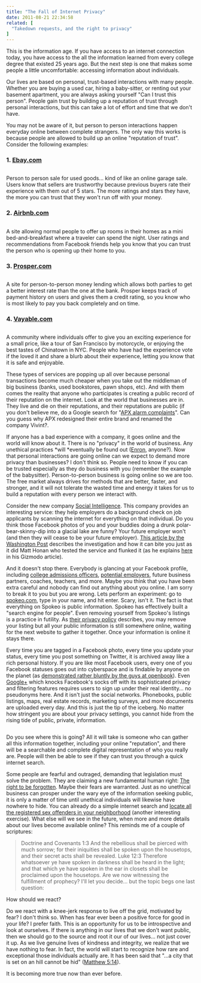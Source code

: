 ```yaml
---
title: "The Fall of Internet Privacy"
date: 2011-08-21 22:34:58
related: [
  "Takedown requests, and the right to privacy"
]
---
```


This is the information age. If you have access to an internet connection today, you have access to the all the information learned from every college degree that existed 25 years ago. But the next step is one that makes some people a little uncomfortable: accessing information about individuals.

Our lives are based on personal, trust-based interactions with many people. Whether you are buying a used car, hiring a baby-sitter, or renting out your basement apartment, you are always asking yourself "Can I trust this person". People gain trust by building up a reputation of trust through personal interactions, but this can take a lot of effort and time that we don't have.

You may not be aware of it, but person to person interactions happen everyday online between complete strangers. The only way this works is because people are allowed to build up an online "reputation of trust". Consider the following examples:

### 1. <a href="http://www.ebay.com/" target="_blank" rel="noopener noreferrer" title="ebay.com - online shopping and bidding">Ebay.com </a>

<p style="text-align: center;">
  <img alt="" class="alignright size-full wp-image-658" src="/assets/images/ebay_listings.jpg" title="ebay_listings" />
</p>

Person to person sale for used goods... kind of like an online garage sale. Users know that sellers are trustworthy because previous buyers rate their experience with them out of 5 stars. The more ratings and stars they have, the more you can trust that they won't run off with your money.

### 2. <a href="http://www.airbnb.com/" target="_blank" rel="noopener noreferrer" title="airbnb.com">Airbnb.com </a>

<p style="text-align: center;">
  <img alt="" class="alignright size-full wp-image-657" src="/assets/images/airbnb_listing.jpg" title="airbnb_listing" />
</p>

A site allowing normal people to offer up rooms in their homes as a mini bed-and-breakfast where a traveler can spend the night. User ratings and recommendations from Facebook friends help you know that you can trust the person who is opening up their home to you.

### 3. <a href="http://www.prosper.com/" target="_blank" rel="noopener noreferrer" title="Prosper.com - Personal Loans and Online Investing">Prosper.com </a>

<p style="text-align: center;">
  <img alt="" class="alignright size-full wp-image-656" src="/assets/images/Prosper_Ranking.jpg" title="Prosper_Ranking" />
</p>

A site for person-to-person money lending which allows both parties to get a better interest rate than the one at the bank. Prosper keeps track of payment history on users and gives them a credit rating, so you know who is most likely to pay you back completely and on time.

### 4. <a href="http://www.vayable.com/" target="_blank" rel="noopener noreferrer" title="vayable.com - Experience the world differently">Vayable.com </a>

<p style="text-align: center;">
  <img alt="" src="/assets/images/vayable_experiences.jpg" title="vayable_experiences" />
</p>

A community where individuals offer to give you an exciting experience for a small price, like a tour of San Francisco by motorcycle, or enjoying the best tastes of Chinatown in NYC. People who have had the experience vote if the loved it and share a blurb about their experience, letting you know that it is safe and enjoyable.

These types of services are popping up all over because personal transactions become much cheaper when you take out the middleman of big business (banks, used bookstores, pawn shops, etc). And with them comes the reality that anyone who participates is creating a public record of their reputation on the internet. Look at the world that businesses are in. They live and die on their reputations, and their reputations are public (if you don't believe me, do a Google search for "<a href="http://www.google.com/search?q=apx+alarm&ie=utf-8&oe=utf-8&aq=t&rls=org.mozilla:en-US:official&client=firefox-a#hl=en&client=firefox-a&hs=Ooy&rls=org.mozilla:en-US:official&q=apx+alarm+complaints&revid=1665975916&sa=X&ei=o6RRTsa5EdTTiALFoeWJAQ&ved=0CHQQ1QIoAQ&bav=on.2,or.r_gc.r_pw.r_cp.&fp=a0030c204cd7ff60&biw=922&bih=617" target="_blank" rel="noopener noreferrer" title="Google: APX alarm complaints">APX alarm complaints</a>". Can you guess why APX redesigned their entire brand and renamed the company Vivint?.

If anyone has a bad experience with a company, it goes online and the world will know about it. There is no "privacy" in the world of business. Any unethical practices *will *eventually be found out (<a href="http://en.wikipedia.org/wiki/Enron_scandal" target="_blank" rel="noopener noreferrer" title="Enron Scandal!!!">Enron</a>, anyone?). Now that personal interactions are going online can we expect to demand more privacy than businesses? I don't think so. People need to know if you can be trusted especially as they do business with you (remember the example of the babysitter). Person-to-person business is going online so we are too. The free market always drives for methods that are better, faster, and stronger, and it will not tolerate the wasted time and energy it takes for us to build a reputation with every person we interact with.

Consider the new company <a href="http://www.socialintel.com/home" target="_blank" rel="noopener noreferrer" title="Social Intelligence Employee Background Screening">Social Intelligence</a>. This company provides an interesting service: they help employers do a background check on job applicants by scanning the internet for everything on that individual. Do you think those Facebook photos of you and your buddies doing a drunk polar-bear-skinny-dip into a glacial lake are funny? Your future employer won't (and then they will cease to be your future employer). <a href="http://www.washingtonpost.com/lifestyle/style/more-employers-using-firms-that-check-applicants-social-media-history/2011/07/12/gIQAxnJYGI_story.html" target="_blank" rel="noopener noreferrer" title="Social Media Background Checks?">This article by the Washington Post</a> describes the investigation and how it can bite you just as it did Matt Honan who tested the service and flunked it (as he explains <a href="http://gizmodo.com/5818774/this-is-a-social-media-background-check" target="_blank" rel="noopener noreferrer" title="I Flunked My Social Media Background Check">here </a>in his Gizmodo article).

And it doesn't stop there. Everybody is glancing at your Facebook profile, including <a href="http://www.huffingtonpost.com/2011/02/28/facebook-college-admissions_n_828487.html" target="_blank" rel="noopener noreferrer" title="80% of College Admissions Officers Use Facebook to...">college admissions officers</a>, <a href="http://www.businessinsider.com/2008/9/22-of-employers-check-your-facebook-profile-when-they-re-looking-to-hire-you-that-s-it-" target="_blank" rel="noopener noreferrer" title="22% of Employers Check your Facebook Profile...">potential employers</a>, future business partners, coaches, teachers, and more. Maybe you think that you have been extra careful and nobody can find out anything about you online. I am sorry to break it to you but you are wrong. Lets perform an experiment: go to <a href="http://www.spokeo.com" target="_blank" rel="noopener noreferrer" title="spokeo.com">spokeo.com</a>, type in your name, and hit enter. Scary, isn't it. The fact is that everything on Spokeo is public information. Spokeo has effectively built a "search engine for people". Even removing yourself from Spokeo's listings is a practice in futility. As <a href="http://www.spokeo.com/privacy" target="_blank" rel="noopener noreferrer" title="Privacy? What Privacy?">their privacy policy</a> describes, you may remove your listing but all your public information is still somewhere online, waiting for the next website to gather it together. Once your information is online it stays there.

Every time you are tagged in a Facebook photo, every time you update your status, every time you post something on Twitter, it is archived away like a rich personal history. If you are like most Facebook users, every one of you Facebook statuses goes out into cyberspace and is findable by anyone on the planet (as <a href="http://youropenbook.org/" target="_blank" rel="noopener noreferrer" title="Your Open Book">demonstrated rather bluntly by the guys at openbook</a>). Even <a href="http://plus.google.com" target="_blank" rel="noopener noreferrer" title="Google Plus">Google+</a> which knocks Facebook's socks off with its sophisticated privacy and filtering features requires users to sign up under their real identity... no pseudonyms here. And it isn't just the social networks. Phonebooks, public listings, maps, real estate records, marketing surveys, and more documents are uploaded every day. And this is just the tip of the iceberg. No matter how stringent you are about your privacy settings, you cannot hide from the rising tide of public, private, information.

<p style="text-align: center;">
  <img alt="" src="/assets/images/privacy_graphic.jpg" title="privacy_graphic" />
</p>

Do you see where this is going? All it will take is someone who can gather all this information together, including your online "reputation", and there will be a searchable and complete digital representation of who you really are. People will then be able to see if they can trust you through a quick internet search.

Some people are fearful and outraged, demanding that legislation must solve the problem. They are claiming a new fundamental human right: <a href="http://www.washingtonpost.com/blogs/blogpost/post/should-we-have-a-right-to-be-forgotten-online/2011/04/20/AF2iOPCE_blog.html" target="_blank" rel="noopener noreferrer" title="Washington Post: The right to be forgotten">The right to be forgotten</a>. Maybe their fears are warranted. Just as no unethical business can prosper under the wary eye of the information seeking public, it is only a matter of time until unethical individuals will likewise have nowhere to hide. You can already do a simple internet search and <a href="http://www.familywatchdog.us/default.asp" target="_blank" rel="noopener noreferrer" title="Locate Sex Offenders">locate all the registered sex offenders in your neighborhood</a> (another interesting exercise). What else will we see in the future, when more and more details about our lives become available online? This reminds me of a couple of scriptures:

> Doctrine and Covenants 1:3 And the rebellious shall be pierced with much sorrow; for their iniquities shall be spoken upon the housetops, and their secret acts shall be revealed.
> Luke 12:3 Therefore whatsoever ye have spoken in darkness shall be heard in the light; and that which ye have spoken in the ear in closets shall be proclaimed upon the housetops.
Are we now witnessing the fulfillment of prophecy? I'll let you decide... but the topic begs one last question:

How should we react?

Do we react with a knee-jerk response to live off the grid, motivated by fear? I don't think so. When has fear ever been a positive force for good in your life? I prefer faith. This is an opportunity for us to be introspective and look at ourselves. If there is anything in our lives that we don't want public, then we should go to the source and root it our of our lives... not just cover it up. As we live genuine lives of kindness and integrity, we realize that we have nothing to fear. In fact, the world will start to recognize how rare and exceptional those individuals actually are. It has been said that "...a city that is set on an hill cannot be hid" (<a href="http://lds.org/scriptures/nt/matt/5.14?lang=eng#13" target="_blank" rel="noopener noreferrer" title="Sermon on the Mount">Matthew 5:14</a>).

It is becoming more true now than ever before.
